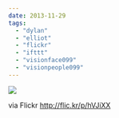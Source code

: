 ```yaml
---
date: 2013-11-29
tags: 
  - "dylan"
  - "elliot"
  - "flickr"
  - "ifttt"
  - "visionface099"
  - "visionpeople099"
---
```


![](http://farm6.staticflickr.com/5532/11109737713_3ac60d4550_b.jpg)  

  
  
via Flickr http://flic.kr/p/hVJiXX
